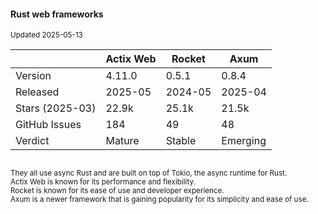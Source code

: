 #### Rust web frameworks

<small>
Updated 2025-05-13
</small>

<br>

<small>

||Actix Web|Rocket|Axum|
|---|---|---|---|
|Version| 4.11.0 | 0.5.1 | 0.8.4 |
|Released| 2025-05 | 2024-05 | 2025-04 |
|Stars (2025-03)| 22.9k | 25.1k | 21.5k |
|GitHub Issues| 184 | 49 | 48 |
|Verdict| Mature | Stable | Emerging |

</small>

<small>
<br>
They all use async Rust and are built on top of Tokio, the async runtime for Rust.<br>
Actix Web is known for its performance and flexibility.<br>
Rocket is known for its ease of use and developer experience.<br>
Axum is a newer framework that is gaining popularity for its simplicity and ease of use.
</small>


<aside class="notes">
</aside>
